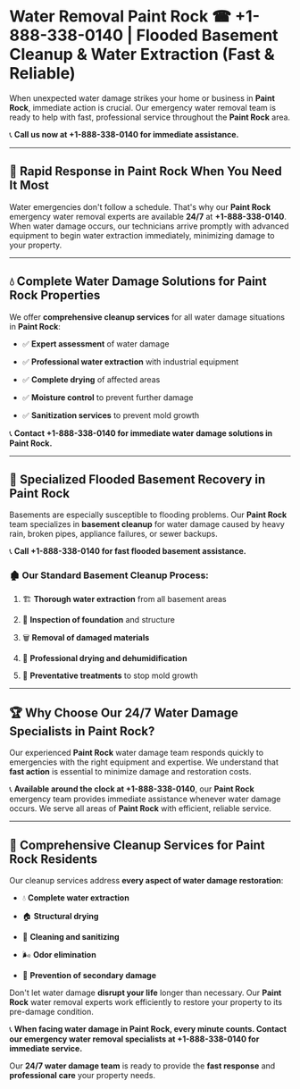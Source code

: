 # Water Removal Paint Rock ☎ +1-888-338-0140 | Flooded Basement Cleanup & Water Extraction (Fast & Reliable)

When unexpected water damage strikes your home or business in **Paint Rock**, immediate action is crucial. Our emergency water removal team is ready to help with fast, professional service throughout the **Paint Rock** area. 

📞 **Call us now at +1-888-338-0140 for immediate assistance.**
---
## 🚀 Rapid Response in Paint Rock When You Need It Most
Water emergencies don't follow a schedule. That's why our **Paint Rock** emergency water removal experts are available **24/7** at **+1-888-338-0140**. When water damage occurs, our technicians arrive promptly with advanced equipment to begin water extraction immediately, minimizing damage to your property.
---
## 💧 Complete Water Damage Solutions for Paint Rock Properties
We offer **comprehensive cleanup services** for all water damage situations in **Paint Rock**:
- ✅ **Expert assessment** of water damage  
- ✅ **Professional water extraction** with industrial equipment  
- ✅ **Complete drying** of affected areas  
- ✅ **Moisture control** to prevent further damage  
- ✅ **Sanitization services** to prevent mold growth  
📞 **Contact +1-888-338-0140 for immediate water damage solutions in Paint Rock.**
---
## 🌊 Specialized Flooded Basement Recovery in Paint Rock
Basements are especially susceptible to flooding problems. Our **Paint Rock** team specializes in **basement cleanup** for water damage caused by heavy rain, broken pipes, appliance failures, or sewer backups. 
📞 **Call +1-888-338-0140 for fast flooded basement assistance.**
### 🏚️ Our Standard Basement Cleanup Process:
1. 🏗️ **Thorough water extraction** from all basement areas  
2. 🔎 **Inspection of foundation** and structure  
3. 🗑️ **Removal of damaged materials**  
4. 💨 **Professional drying and dehumidification**  
5. 🚫 **Preventative treatments** to stop mold growth  
---
## 🏆 Why Choose Our 24/7 Water Damage Specialists in Paint Rock?
Our experienced **Paint Rock** water damage team responds quickly to emergencies with the right equipment and expertise. We understand that **fast action** is essential to minimize damage and restoration costs.
📞 **Available around the clock at +1-888-338-0140**, our **Paint Rock** emergency team provides immediate assistance whenever water damage occurs. We serve all areas of **Paint Rock** with efficient, reliable service.
---
## 🧹 Comprehensive Cleanup Services for Paint Rock Residents
Our cleanup services address **every aspect of water damage restoration**:
- 💧 **Complete water extraction**  
- 🏠 **Structural drying**  
- 🧼 **Cleaning and sanitizing**  
- 🌬️ **Odor elimination**  
- 🚫 **Prevention of secondary damage**  
Don't let water damage **disrupt your life** longer than necessary. Our **Paint Rock** water removal experts work efficiently to restore your property to its pre-damage condition.
📞 **When facing water damage in Paint Rock, every minute counts. Contact our emergency water removal specialists at +1-888-338-0140 for immediate service.**
Our **24/7 water damage team** is ready to provide the **fast response** and **professional care** your property needs.

